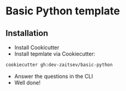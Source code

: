 # Basic Python template

## Installation

- Install Cookicutter
- Install tepmlate via Cookiecutter:
```sh
cookiecutter gh:dev-zaitsev/basic-python
```
- Answer the questions in the CLI
- Well done!
